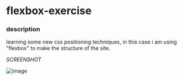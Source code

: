 # flexbox-exercise

### description
learning some new css positioning techniques, in this case i am using "flexbox" to make the structure of the site.

*SCREENSHOT*

![image](https://github.com/lohhan/flexbox-exercise/assets/110141875/bcc604a3-a8c9-481c-baeb-6678bf6fe187)
